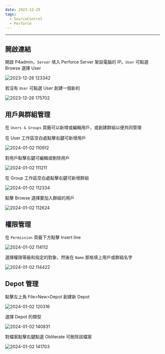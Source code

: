```yaml
---
date: 2023-12-25
tags:
  - SourceControl
  - Perforce
---
```

---
## 開啟連結
開啟 P4admin，`Server` 填入 Perforce Server 架設電腦的 IP。`User` 可點選 Browse 選擇 User

![2023-12-26 123342](https://raw.githubusercontent.com/agin0634/DuriShen_DevNote/main/Archives/Images/2023-12-26%20123342.png)

若沒有 `User` 可點選 User 創建一個新的

![2023-12-26 175702](https://raw.githubusercontent.com/agin0634/DuriShen_DevNote/main/Archives/Images/2023-12-26%20175702.png)

## 用戶與群組管理
在 `Users & Groups` 頁籤可以新增或編輯用戶，或創建群組以便共同管理

在 User 工作區空白處點擊右鍵可新增用戶

![2024-01-02 110912](https://raw.githubusercontent.com/agin0634/DuriShen_DevNote/main/Archives/Images/2024-01-02%20110912.png)

對用戶點擊右鍵可編輯或刪除用戶

![2024-01-02 111211](https://raw.githubusercontent.com/agin0634/DuriShen_DevNote/main/Archives/Images/2024-01-02%20111211.png)

在 Group 工作區空白處點擊右鍵可新增群組

![2024-01-02 112334](https://raw.githubusercontent.com/agin0634/DuriShen_DevNote/main/Archives/Images/2024-01-02%20112334.png)

點擊 Browse 選擇要加入群組的用戶

![2024-01-02 112624](https://raw.githubusercontent.com/agin0634/DuriShen_DevNote/main/Archives/Images/2024-01-02%20112624.png)

## 權限管理
在 `Permission` 頁籤下方點擊 Insert line

![2024-01-02 114112](https://raw.githubusercontent.com/agin0634/DuriShen_DevNote/main/Archives/Images/2024-01-02%20114112.png)

選擇權限等級和指定的對象，然後在 `Name` 那格填上用戶或群組名字

![2024-01-02 114422](https://raw.githubusercontent.com/agin0634/DuriShen_DevNote/main/Archives/Images/2024-01-02%20114422.png)

## Depot 管理
點擊左上角 File>New>Depot 創建新 Depot

![2024-01-02 120316](https://raw.githubusercontent.com/agin0634/DuriShen_DevNote/main/Archives/Images/2024-01-02%20120316.png)

選擇 Depot 的類型

![2024-01-02 140831](https://raw.githubusercontent.com/agin0634/DuriShen_DevNote/main/Archives/Images/2024-01-02%20140831.png)

對檔案點擊右鍵點選 Obliterate 可刪除該檔案

![2024-01-02 141703](https://raw.githubusercontent.com/agin0634/DuriShen_DevNote/main/Archives/Images/2024-01-02%20141703.png)